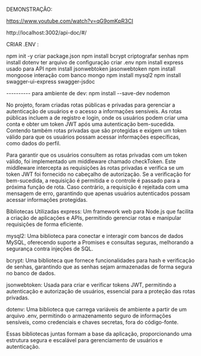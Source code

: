 DEMONSTRAÇÂO:


https://www.youtube.com/watch?v=qG9omKpR3CI




http://localhost:3002/api-doc/#/

CRIAR .ENV :


npm init -y              criar package.json
npm install bcrypt       criptografar senhas
npm install dotenv       ter arquivo de configuração  criar .env
npm install express      usado para API
npm install jsonwebtoken      jasonwebtoken
npm install mongoose     interação com banco mongo
npm install mysql2
npm install swagger-ui-express swagger-jsdoc


---------- para ambiente de dev:
npm install --save-dev nodemon



No projeto, foram criadas rotas públicas e privadas para gerenciar a autenticação de usuários e o acesso a informações sensíveis. As rotas públicas incluem a de registro e login, onde os usuários podem criar uma conta e obter um token JWT após uma autenticação bem-sucedida. Contendo também rotas privadas que são protegidas e exigem um token válido para que os usuários possam acessar informações específicas, como dados do perfil.

Para garantir que os usuários consultem as rotas privadas com um token válido, foi implementado um middleware chamado checkToken. Este middleware intercepta as requisições às rotas privadas e verifica se um token JWT foi fornecido no cabeçalho de autorização. Se a verificação for bem-sucedida, a requisição é permitida e o controle é passado para a próxima função de rota. Caso contrário, a requisição é rejeitada com uma mensagem de erro, garantindo que apenas usuários autenticados possam acessar informações protegidas.

Bibliotecas Utilizadas
express: Um framework web para Node.js que facilita a criação de aplicações e APIs, permitindo gerenciar rotas e manipular requisições de forma eficiente.

mysql2: Uma biblioteca para conectar e interagir com bancos de dados MySQL, oferecendo suporte a Promises e consultas seguras, melhorando a segurança contra injeções de SQL.

bcrypt: Uma biblioteca que fornece funcionalidades para hash e verificação de senhas, garantindo que as senhas sejam armazenadas de forma segura no banco de dados.

jsonwebtoken: Usada para criar e verificar tokens JWT, permitindo a autenticação e autorização de usuários, essencial para a proteção das rotas privadas.

dotenv: Uma biblioteca que carrega variáveis de ambiente a partir de um arquivo .env, permitindo o armazenamento seguro de informações sensíveis, como credenciais e chaves secretas, fora do código-fonte.

Essas bibliotecas juntas formam a base da aplicação, proporcionando uma estrutura segura e escalável para gerenciamento de usuários e autenticação.